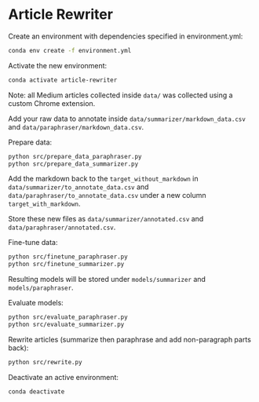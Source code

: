 # Article Rewriter

Create an environment with dependencies specified in environment.yml:
```sh
conda env create -f environment.yml
```

Activate the new environment:
```sh
conda activate article-rewriter
```

Note: all Medium articles collected inside `data/` was collected using a custom Chrome extension.

Add your raw data to annotate inside `data/summarizer/markdown_data.csv` and `data/paraphraser/markdown_data.csv`.

Prepare data:
```sh
python src/prepare_data_paraphraser.py
python src/prepare_data_summarizer.py
```

Add the markdown back to the `target_without_markdown` in `data/summarizer/to_annotate_data.csv` and `data/paraphraser/to_annotate_data.csv` under a new column `target_with_markdown`.

Store these new files as `data/summarizer/annotated.csv` and `data/paraphraser/annotated.csv`.

Fine-tune data:
```sh
python src/finetune_paraphraser.py
python src/finetune_summarizer.py
```

Resulting models will be stored under `models/summarizer` and `models/paraphraser`.

Evaluate models:
```sh
python src/evaluate_paraphraser.py
python src/evaluate_summarizer.py
```

Rewrite articles (summarize then paraphrase and add non-paragraph parts back):
```sh
python src/rewrite.py
```

Deactivate an active environment:
```sh
conda deactivate
```